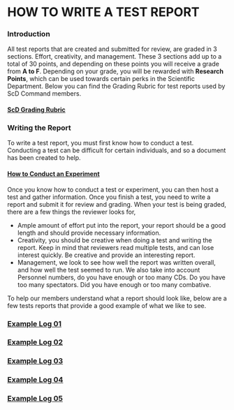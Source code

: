# HOW TO WRITE A TEST REPORT

### Introduction

All test reports that are created and submitted for review, are graded in 3 sections.  Effort, creativity, and management. These 3 sections add up to a total of 30 points, and depending on these points you will receive a grade from **A to F**. Depending on your grade, you will be rewarded with **Research Points**, which can be used towards certain perks in the Scientific Department. Below you can find the Grading Rubric for test reports used by ScD Command members.

#### [ScD Grading Rubric](https://app.gitbook.com/s/XC5suL9zFRrzn7kDaLWe/\~/changes/6Q00yZJevqhFIOfTkh2z/information/how-to-write-a-test-report#undefined)

### Writing the Report

To write a test report, you must first know how to conduct a test. Conducting a test can be difficult for certain individuals, and so a document has been created to help.&#x20;

#### [How to Conduct an Experiment](https://docs.google.com/document/d/13hYq9nYOR\_L7o9Umzqncxyu75zN4luUVHiDtGZqgGSs/edit)

Once you know how to conduct a test or experiment, you can then host a test and gather information. Once you finish a test, you need to write a report and submit it for review and grading. When your test is being graded, there are a few things the reviewer looks for,&#x20;

* Ample amount of effort put into the report, your report should be a good length and should provide necessary information.
* Creativity, you should be creative when doing a test and writing the report. Keep in mind that reviewers read multiple tests, and can lose interest quickly. Be creative and provide an interesting report.
* Management, we look to see how well the report was written overall, and how well the test seemed to run. We also take into account Personnel numbers, do you have enough or too many CDs. Do you have too many spectators. Did you have enough or too many combative.

To help our members understand what a report should look like, below are a few tests reports that provide a good example of what we like to see.

### [Example Log 01](https://docs.google.com/document/d/1y1OK8BisQCVYTO-AFV51YDW8exJR7B6D8TwqNcC0Ar4/edit)

### [Example Log 02](https://docs.google.com/document/d/1x-ILNMB2EJEivn7xggBgEdBb\_rhuFL9Y63GJxyRpurA/edit)

### [Example Log 03](https://docs.google.com/document/d/10xy4VLpTTK6vcjl5Nw39vkZT6aUEdAT4XFNwbsBeDqE/edit)

### [Example Log 04](https://docs.google.com/document/d/1APfCjHiiPlHsvqMzcQyFgeZ2yfuVFzPinYRF43j9q-8/edit)

### [Example Log 05](https://docs.google.com/document/d/15Xs2UClzry5cbGfr4fvmpcZgUNKjIyG\_Aj8oEpm4fXk/edit)
